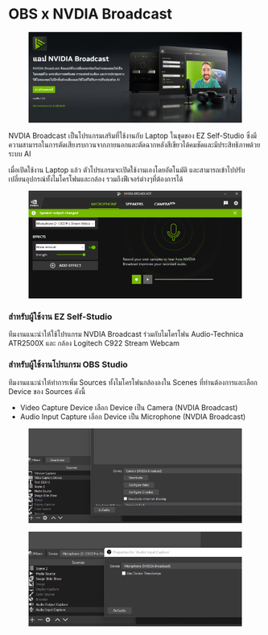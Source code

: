 # OBS x NVDIA Broadcast

<figure><img src="../../.gitbook/assets/image (1) (1).png" alt=""><figcaption></figcaption></figure>

NVDIA Broadcast เป็นโปรแกรมเสริมที่ใช้งานกับ Laptop ในชุดของ EZ Self-Studio ซึ่งมีความสามารถในการตัดเสียงรบกวนจากภายนอกและตัดฉากหลังสีเขียวได้คมชัดและมีประสิทธิภาพด้วยระบบ AI

เมื่อเปิดใช้งาน Laptop แล้ว ตัวโปรแกรมจะเปิดใช้งานเองโดยอัตโนมัติ และสามารถเข้าไปปรับเปลี่ยนอุปกรณ์ทั้งไมโครโฟนและกล้อง รวมถึงฟีเจอร์ต่างๆที่ต้องการได้

<figure><img src="../../.gitbook/assets/image (3).png" alt=""><figcaption></figcaption></figure>

### สำหรับผู้ใช้งาน EZ Self-Studio&#x20;

ทีมงานแนะนำให้ใช้โปรแกรม NVDIA Broadcast ร่วมกับไมโครโฟน Audio-Technica ATR2500X และ กล้อง Logitech C922 Stream Webcam&#x20;

### สำหรับผู้ใช้งานโปรแกรม OBS Studio

ทีมงานแนะนำให้ทำการเพิ่ม Sources ทั้งไมโครโฟนกล้องลงใน Scenes ที่ท่านต้องการและเลือก Device ของ Sources ดังนี้

* Video Capture Device เลือก Device เป็น Camera (NVDIA Broadcast)
* Audio Input Capture เลือก Device เป็น Microphone (NVDIA Broadcast)

<figure><img src="../../.gitbook/assets/image (16).png" alt=""><figcaption></figcaption></figure>

<figure><img src="../../.gitbook/assets/image (2) (1).png" alt=""><figcaption></figcaption></figure>
